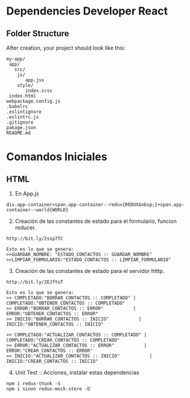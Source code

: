 # Dependencies Developer React

## Folder Structure

After creation, your project should look like this:

```
my-app/
 app/
   src/
    js/
       app.jsx
    style/
       index.scss
 index.html
webpackage.config.js
.babelrc
.eslintignore
.eslintrc.js
.gitignore
pakage.json
README.md
```
# Comandos Iniciales
## HTML
1. En App.js
```
div.app-container>span.app-container--redux{REDUX&nbsp;}+span.app-container--world{WORLD}
```
2. Creación de las constantes de estado para el formulario, funcion reducer.
```
http://bit.ly/2ssp7TC

Esto es lo que se genera:
>>GUARDAR_NOMBRE: "ESTADO_CONTACTOS :: GUARDAR_NOMBRE"
>>LIMPIAR_FORMULARIO:"ESTADO_CONTACTOS :: LIMPIAR_FORMULARIO"
```
3. Creación de las constantes de estado para el servidor htttp.
```
http://bit.ly/2EJfYuT

Esto es lo que se genera:
>> COMPLETADO:"BORRAR_CONTACTOS :: COMPLETADO" | COMPLETADO:"OBTENER_CONTACTOS :: COMPLETADO"
>> ERROR:"BORRAR_CONTACTOS :: ERROR"           | ERROR:"OBTENER_CONTACTOS :: ERROR"
>> INICIO:"BORRAR_CONTACTOS :: INICIO"           | INICIO:"OBTENER_CONTACTOS :: INICIO"

>> COMPLETADO:"ACTUALIZAR_CONTACTOS :: COMPLETADO" | COMPLETADO:"CREAR_CONTACTOS :: COMPLETADO"
>> ERROR:"ACTUALIZAR_CONTACTOS :: ERROR"           | ERROR:"CREAR_CONTACTOS :: ERROR"
>> INICIO:"ACTUALIZAR_CONTACTOS :: INICIO"           | INICIO:"CREAR_CONTACTOS :: INICIO"

```

4. Unit Test :: Acciones, instalar estas dependencias 
```
npm i redux-thunk -S
npm i sinon redux-mock-store -D
```
